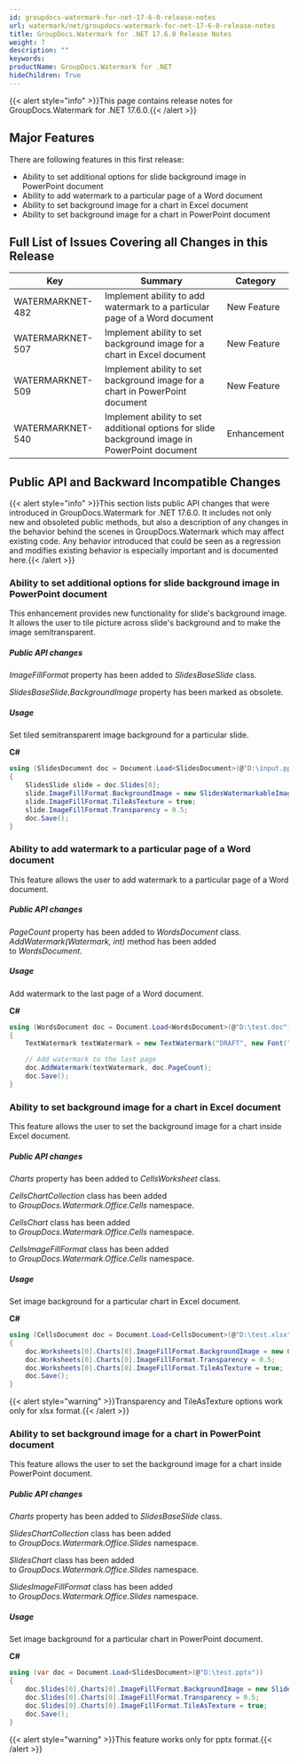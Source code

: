 ```yaml
---
id: groupdocs-watermark-for-net-17-6-0-release-notes
url: watermark/net/groupdocs-watermark-for-net-17-6-0-release-notes
title: GroupDocs.Watermark for .NET 17.6.0 Release Notes
weight: 7
description: ""
keywords: 
productName: GroupDocs.Watermark for .NET
hideChildren: True
---
```

{{< alert style="info" >}}This page contains release notes for GroupDocs.Watermark for .NET 17.6.0.{{< /alert >}}

## Major Features

There are following features in this first release:

* Ability to set additional options for slide background image in PowerPoint document
* Ability to add watermark to a particular page of a Word document
* Ability to set background image for a chart in Excel document
* Ability to set background image for a chart in PowerPoint document

## Full List of Issues Covering all Changes in this Release

| Key | Summary | Category |
| --- | --- | --- |
| WATERMARKNET-482 | Implement ability to add watermark to a particular page of a Word document | New Feature |
| WATERMARKNET-507 | Implement ability to set background image for a chart in Excel document | New Feature |
| WATERMARKNET-509 | Implement ability to set background image for a chart in PowerPoint document | New Feature |
| WATERMARKNET-540 | Implement ability to set additional options for slide background image in PowerPoint document | Enhancement |

## Public API and Backward Incompatible Changes

{{< alert style="info" >}}This section lists public API changes that were introduced in GroupDocs.Watermark for .NET 17.6.0. It includes not only new and obsoleted public methods, but also a description of any changes in the behavior behind the scenes in GroupDocs.Watermark which may affect existing code. Any behavior introduced that could be seen as a regression and modifies existing behavior is especially important and is documented here.{{< /alert >}}

### Ability to set additional options for slide background image in PowerPoint document

This enhancement provides new functionality for slide's background image. It allows the user to tile picture across slide's background and to make the image semitransparent.

##### Public API changes

*ImageFillFormat* property has been added to *SlidesBaseSlide* class.

*SlidesBaseSlide.BackgroundImage* property has been marked as obsolete.

##### Usage

Set tiled semitransparent image background for a particular slide.

**C#**

```csharp
using (SlidesDocument doc = Document.Load<SlidesDocument>(@"D:\input.pptx"))
{
    SlidesSlide slide = doc.Slides[0];
    slide.ImageFillFormat.BackgroundImage = new SlidesWatermarkableImage(File.ReadAllBytes(@"D:\background.png"));
    slide.ImageFillFormat.TileAsTexture = true;
    slide.ImageFillFormat.Transparency = 0.5;
    doc.Save();
}
```

### Ability to add watermark to a particular page of a Word document

This feature allows the user to add watermark to a particular page of a Word document.

##### Public API changes

*PageCount* property has been added to *WordsDocument* class.  
*AddWatermark(Watermark, int)* method has been added to *WordsDocument*.

##### Usage

Add watermark to the last page of a Word document.

**C#**

```csharp
using (WordsDocument doc = Document.Load<WordsDocument>(@"D:\test.doc"))
{
    TextWatermark textWatermark = new TextWatermark("DRAFT", new Font("Arial", 42));

    // Add watermark to the last page
    doc.AddWatermark(textWatermark, doc.PageCount);
    doc.Save();
}
```

### Ability to set background image for a chart in Excel document

This feature allows the user to set the background image for a chart inside Excel document.

##### Public API changes

*Charts* property has been added to *CellsWorksheet* class.

*CellsChartCollection* class has been added to *GroupDocs.Watermark.Office.Cells* namespace.

*CellsChart* class has been added to *GroupDocs.Watermark.Office.Cells* namespace.

*CellsImageFillFormat* class has been added to *GroupDocs.Watermark.Office.Cells* namespace.

##### Usage

Set image background for a particular chart in Excel document.

**C#**

```csharp
using (CellsDocument doc = Document.Load<CellsDocument>(@"D:\test.xlsx"))
{
    doc.Worksheets[0].Charts[0].ImageFillFormat.BackgroundImage = new CellsWatermarkableImage(File.ReadAllBytes(@"D:\test.png"));
    doc.Worksheets[0].Charts[0].ImageFillFormat.Transparency = 0.5;
    doc.Worksheets[0].Charts[0].ImageFillFormat.TileAsTexture = true;
    doc.Save();
}
```

{{< alert style="warning" >}}Transparency and TileAsTexture options work only for xlsx format.{{< /alert >}}

### Ability to set background image for a chart in PowerPoint document

This feature allows the user to set the background image for a chart inside PowerPoint document.

##### Public API changes

*Charts* property has been added to *SlidesBaseSlide* class.

*SlidesChartCollection* class has been added to *GroupDocs.Watermark.Office.Slides* namespace.

*SlidesChart* class has been added to *GroupDocs.Watermark.Office.Slides* namespace.

*SlidesImageFillFormat* class has been added to *GroupDocs.Watermark.Office.Slides* namespace.

##### Usage

Set image background for a particular chart in PowerPoint document.

**C#**

```csharp
using (var doc = Document.Load<SlidesDocument>(@"D:\test.pptx"))
{
    doc.Slides[0].Charts[0].ImageFillFormat.BackgroundImage = new SlidesWatermarkableImage(File.ReadAllBytes(@"D:\test.png"));
    doc.Slides[0].Charts[0].ImageFillFormat.Transparency = 0.5;
    doc.Slides[0].Charts[0].ImageFillFormat.TileAsTexture = true;
    doc.Save();
}
```

{{< alert style="warning" >}}This feature works only for pptx format.{{< /alert >}}
